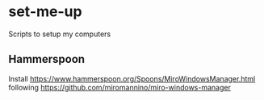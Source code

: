 # set-me-up

Scripts to setup my computers

## Hammerspoon

Install https://www.hammerspoon.org/Spoons/MiroWindowsManager.html following https://github.com/miromannino/miro-windows-manager
